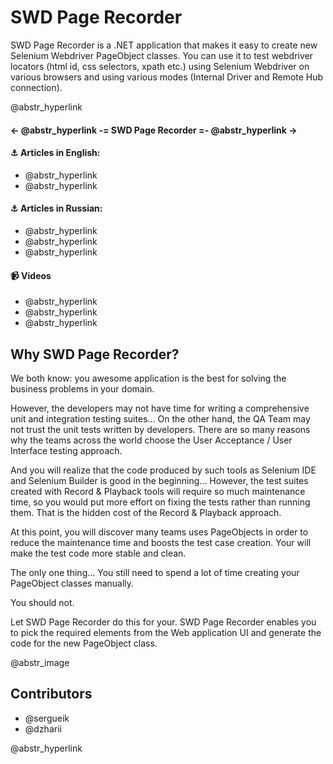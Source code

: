 # SWD Page Recorder

SWD Page Recorder is a .NET application that makes it easy to create new Selenium Webdriver PageObject classes. You can use it to test webdriver locators (html id, css selectors, xpath etc.) using Selenium Webdriver on various browsers and using various modes (Internal Driver and Remote Hub connection).

@abstr_hyperlink 

#### ← @abstr_hyperlink -= SWD Page Recorder =- @abstr_hyperlink →

#### :anchor: Articles in English:

  * @abstr_hyperlink 
  * @abstr_hyperlink 



#### :anchor: Articles in Russian:

  * @abstr_hyperlink 
  * @abstr_hyperlink 
  * @abstr_hyperlink 



#### :video_camera: Videos

  * @abstr_hyperlink 
  * @abstr_hyperlink 
  * @abstr_hyperlink 



## Why SWD Page Recorder?

We both know: you awesome application is the best for solving the business problems in your domain. 

However, the developers may not have time for writing a comprehensive unit and integration testing suites… On the other hand, the QA Team may not trust the unit tests written by developers. There are so many reasons why the teams across the world choose the User Acceptance / User Interface testing approach. 

And you will realize that the code produced by such tools as Selenium IDE and Selenium Builder is good in the beginning… However, the test suites created with Record & Playback tools will require so much maintenance time, so you would put more effort on fixing the tests rather than running them. That is the hidden cost of the Record & Playback approach. 

At this point, you will discover many teams uses PageObjects in order to reduce the maintenance time and boosts the test case creation. Your will make the test code more stable and clean. 

The only one thing... You still need to spend a lot of time creating your PageObject classes manually. 

You should not. 

Let SWD Page Recorder do this for your. SWD Page Recorder enables you to pick the required elements from the Web application UI and generate the code for the new PageObject class. 

@abstr_image 

## Contributors

  * @sergueik
  * @dzharii



@abstr_hyperlink 
